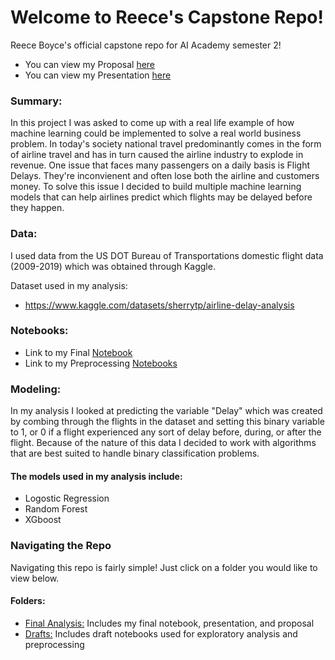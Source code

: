# Welcome to Reece's Capstone Repo!
Reece Boyce's official capstone repo for AI Academy semester 2!

* You can view my Proposal [here](https://github.com/reboyce/CapstoneFinal/blob/main/Reece_Boyce_Capstone_Project_Proposal.pdf)
* You can view my Presentation [here]()

### Summary:
In this project I was asked to come up with a real life example of how machine learning could be implemented to solve a real world business problem. In today's society national travel predominantly comes in the form of airline travel and has in turn caused the airline industry to explode in revenue. One issue that faces many passengers on a daily basis is Flight Delays. They're inconvienent and often lose both the airline and customers money. To solve this issue I decided to build multiple machine learning models that can help airlines predict which flights may be delayed before they happen.

### Data:
I used data from the US DOT Bureau of Transportations domestic flight data (2009-2019) which was obtained through Kaggle.

Dataset used in my analysis:
* https://www.kaggle.com/datasets/sherrytp/airline-delay-analysis

### Notebooks:
* Link to my Final [Notebook](https://github.com/reboyce/CapstoneFinal/blob/main/FInal%20Analysis/Capstone-AirplaneDelayAnalysis.ipynb)
* Link to my Preprocessing [Notebooks](https://github.com/reboyce/CapstoneFinal/tree/main/Drafts)

### Modeling:
In my analysis I looked at predicting the variable "Delay" which was created by combing through the flights in the dataset and setting this binary variable to 1, or 0 if a flight experienced any sort of delay before, during, or after the flight. Because of the nature of this data I decided to work with algorithms that are best suited to handle binary classification problems. 
#### The models used in my analysis include:
* Logostic Regression 
* Random Forest
* XGboost

### Navigating the Repo
Navigating this repo is fairly simple! Just click on a folder you would like to view below.
#### Folders:
* [Final Analysis:]() Includes my final notebook, presentation, and proposal
* [Drafts:]() Includes draft notebooks used for exploratory analysis and preprocessing 




